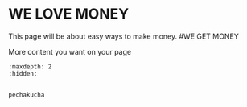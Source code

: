 # WE LOVE MONEY 

This page will be about easy ways to make money. 
#WE GET MONEY 


More content you want on your page


```{toctree}
:maxdepth: 2
:hidden:


pechakucha
```
